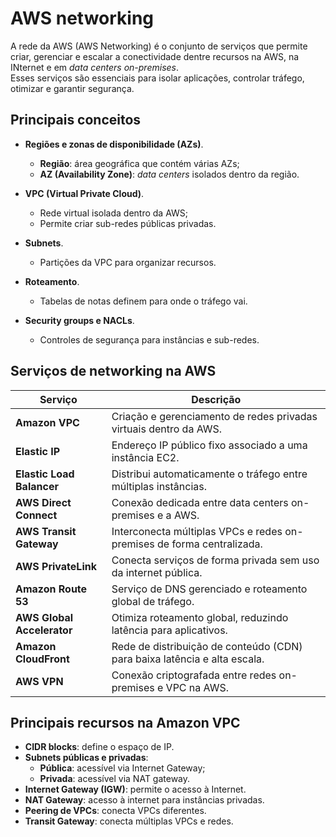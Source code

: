 # AWS networking

A rede da AWS (AWS Networking) é o conjunto de serviços que permite criar,
gerenciar e escalar a conectividade dentre recursos na AWS, na INternet e em
_data centers on-premises_.  
Esses serviços são essenciais para isolar aplicações, controlar tráfego,
otimizar e garantir segurança.

## Principais conceitos

- **Regiões e zonas de disponibilidade (AZs)**. 
    - **Região**: área geográfica que contém várias AZs;
    - **AZ (Availability Zone)**: _data centers_ isolados dentro da região.

- **VPC (Virtual Private Cloud)**. 
    - Rede virtual isolada dentro da AWS;
    - Permite criar sub-redes públicas privadas.

- **Subnets**. 
    - Partições da VPC para organizar recursos. 

- **Roteamento**. 
    - Tabelas de notas definem para onde o tráfego vai.

- **Security groups e NACLs**. 
    - Controles de segurança para instâncias e sub-redes.    

## Serviços de networking na AWS

| Serviço                   | Descrição                                                                 |
|---------------------------|---------------------------------------------------------------------------|
| **Amazon VPC**           | Criação e gerenciamento de redes privadas virtuais dentro da AWS.         |
| **Elastic IP**           | Endereço IP público fixo associado a uma instância EC2.                  |
| **Elastic Load Balancer**| Distribui automaticamente o tráfego entre múltiplas instâncias.           |
| **AWS Direct Connect**   | Conexão dedicada entre data centers on-premises e a AWS.                  |
| **AWS Transit Gateway**  | Interconecta múltiplas VPCs e redes on-premises de forma centralizada.    |
| **AWS PrivateLink**      | Conecta serviços de forma privada sem uso da internet pública.            |
| **Amazon Route 53**      | Serviço de DNS gerenciado e roteamento global de tráfego.                 |
| **AWS Global Accelerator**| Otimiza roteamento global, reduzindo latência para aplicativos.           |
| **Amazon CloudFront**    | Rede de distribuição de conteúdo (CDN) para baixa latência e alta escala. |
| **AWS VPN**              | Conexão criptografada entre redes on-premises e VPC na AWS.              |


## Principais recursos na Amazon VPC

- **CIDR blocks**: define o espaço de IP.
- **Subnets públicas e privadas**:
    - **Pública**: acessível via Internet Gateway;
    - **Privada**: acessível via NAT gateway.
- **Internet Gateway (IGW)**: permite o acesso à Internet.
- **NAT Gateway**: acesso à internet para instâncias privadas.
- **Peering de VPCs**: conecta VPCs diferentes.
- **Transit Gateway**: conecta múltiplas VPCs e redes.

